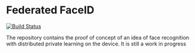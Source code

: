 # Federated FaceID
[![Build Status](https://travis-ci.org/d-kicinski/federated-faceid.svg?branch=master)](https://travis-ci.org/d-kicinski/federated-faceid)

The repository contains the proof of concept of an idea of face recognition with distributed private learning on the device. It is still a work in progress
